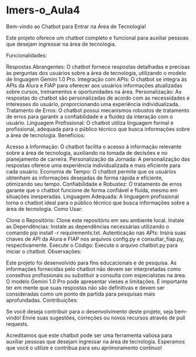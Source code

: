 # Imers-o_Aula4
Bem-vindo ao Chatbot para Entrar na Área de Tecnologia!

Este projeto oferece um chatbot completo e funcional para auxiliar pessoas que desejam ingressar na área de tecnologia.

Funcionalidades:

Respostas Abrangentes: O chatbot fornece respostas detalhadas e precisas às perguntas dos usuários sobre a área de tecnologia, utilizando o modelo de linguagem Gemini 1.0 Pro.
Integração com APIs: O chatbot se integra às APIs da Alura e FIAP para oferecer aos usuários informações atualizadas sobre cursos, treinamentos e oportunidades na área.
Personalização: As respostas do chatbot são personalizadas de acordo com as necessidades e interesses do usuário, proporcionando uma experiência individualizada.
Tratamento de Erros: O chatbot possui mecanismos robustos de tratamento de erros para garantir a confiabilidade e a fluidez da interação com o usuário.
Linguagem Profissional: O chatbot utiliza linguagem formal e profissional, adequada para o público técnico que busca informações sobre a área de tecnologia.
Benefícios:

Acesso à Informação: O chatbot facilita o acesso à informação relevante sobre a área de tecnologia, auxiliando na tomada de decisões e no planejamento de carreira.
Personalização da Jornada: A personalização das respostas oferece uma experiência individualizada e mais eficiente para cada usuário.
Economia de Tempo: O chatbot permite que os usuários obtenham as informações desejadas de forma rápida e eficiente, otimizando seu tempo.
Confiabilidade e Robustez: O tratamento de erros garante que o chatbot funcione de forma confiável e fluida, mesmo em situações inesperadas.
Linguagem Adequada: A linguagem profissional torna o chatbot ideal para o público técnico que busca informações sobre a área de tecnologia.
Como Usar:

Clone o Repositório: Clone este repositório em seu ambiente local.
Instale as Dependências: Instale as dependências necessárias utilizando o comando pip install -r requirements.txt.
Autenticação nas APIs: Insira suas chaves de API da Alura e FIAP nos arquivos config.py e consultar_fiap.py, respectivamente.
Execute o Código: Execute o arquivo chatbot.py para iniciar o chatbot.
Observações:

Este projeto foi desenvolvido para fins educacionais e de pesquisa.
As informações fornecidas pelo chatbot não devem ser interpretadas como conselhos profissionais ou substituir a consulta com especialistas na área.
O modelo Gemini 1.0 Pro pode apresentar vieses e limitações. É importante ter em mente que suas respostas não são definitivas e devem ser consideradas como um ponto de partida para pesquisas mais aprofundadas.
Contribuições:

Se você deseja contribuir para o desenvolvimento deste projeto, seja bem-vindo! Envie suas sugestões, correções ou novos recursos através de pull requests.

Acreditamos que este chatbot pode ser uma ferramenta valiosa para auxiliar pessoas que desejam ingressar na área de tecnologia. Esperamos que você o utilize e contribua para seu aprimoramento contínuo!
